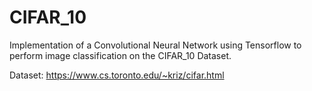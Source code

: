 # CIFAR_10

Implementation of a Convolutional Neural Network using Tensorflow 
to perform image classification on the CIFAR_10 Dataset.

Dataset: https://www.cs.toronto.edu/~kriz/cifar.html
